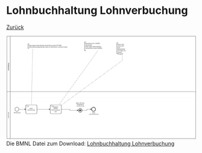 # Lohnbuchhaltung Lohnverbuchung

[Zurück](../../README.md)

![Belegeingang](./02-soll-lohnverbuchung.png)
Die BMNL Datei zum Download:
[Lohnbuchhaltung Lohnverbuchung](./02-soll-lohnverbuchung.bpmn)

